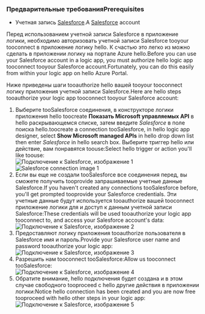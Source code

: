 ### <a name="prerequisites"></a><span data-ttu-id="4f346-101">Предварительные требования</span><span class="sxs-lookup"><span data-stu-id="4f346-101">Prerequisites</span></span>
* <span data-ttu-id="4f346-102">Учетная запись [Salesforce](https://salesforce.com).</span><span class="sxs-lookup"><span data-stu-id="4f346-102">A [Salesforce](https://salesforce.com) account</span></span>  

<span data-ttu-id="4f346-103">Перед использованием учетной записи Salesforce в приложение логики, необходимо авторизовать учетной записи Salesforce tooyour tooconnect в приложение логику hello. К счастью это легко из можно сделать в приложении логику на портале Azure hello.</span><span class="sxs-lookup"><span data-stu-id="4f346-103">Before you can use your Salesforce account in a logic app, you must authorize hello logic app tooconnect tooyour Salesforce account.Fortunately, you can do this easily from within your logic app on hello Azure Portal.</span></span>  

<span data-ttu-id="4f346-104">Ниже приведены шаги tooauthorize hello вашей tooyour tooconnect логику приложения учетной записи Salesforce.</span><span class="sxs-lookup"><span data-stu-id="4f346-104">Here are hello steps tooauthorize your logic app tooconnect tooyour Salesforce account:</span></span>  

1. <span data-ttu-id="4f346-105">Выберите tooSalesforce соединения, в конструкторе логики приложения hello toocreate **Показать Microsoft управляемых API** в hello раскрывающемся списке, затем введите *Salesforce* в поле поиска hello.</span><span class="sxs-lookup"><span data-stu-id="4f346-105">toocreate a connection tooSalesforce, in hello logic app designer, select **Show Microsoft managed APIs** in hello drop down list then enter *Salesforce* in hello search box.</span></span> <span data-ttu-id="4f346-106">Выберите триггер hello или действие, вам понравятся toouse:</span><span class="sxs-lookup"><span data-stu-id="4f346-106">Select hello trigger or action you'll like toouse:</span></span>  
   <span data-ttu-id="4f346-107">![Подключение к Salesforce, изображение 1](./media/connectors-create-api-salesforce/salesforce-1.png)</span><span class="sxs-lookup"><span data-stu-id="4f346-107">![Salesforce connection image 1](./media/connectors-create-api-salesforce/salesforce-1.png)</span></span>  
2. <span data-ttu-id="4f346-108">Если вы еще не создали tooSalesforce все соединения перед, вы сможете получить tooprovide запрашиваемые учетные данные Salesforce.</span><span class="sxs-lookup"><span data-stu-id="4f346-108">If you haven't created any connections tooSalesforce before, you'll get prompted tooprovide your Salesforce credentials.</span></span> <span data-ttu-id="4f346-109">Эти учетные данные будут используется tooauthorize вашей tooconnect приложение логики для и доступ к данным учетной записи Salesforce:</span><span class="sxs-lookup"><span data-stu-id="4f346-109">These credentials will be used tooauthorize your logic app tooconnect to, and access your Salesforce account's data:</span></span>  
   ![Подключение к Salesforce, изображение 2](./media/connectors-create-api-salesforce/salesforce-2.png)  
3. <span data-ttu-id="4f346-111">Предоставляют логику приложения tooauthorize пользователя в Salesforce имя и пароль.</span><span class="sxs-lookup"><span data-stu-id="4f346-111">Provide your Salesforce user name and password tooauthorize your logic app:</span></span>  
   ![Подключение к Salesforce, изображение 3](./media/connectors-create-api-salesforce/salesforce-3.png)  
4. <span data-ttu-id="4f346-113">Разрешить нам tooconnect tooSalesforce:</span><span class="sxs-lookup"><span data-stu-id="4f346-113">Allow us tooconnect tooSalesforce:</span></span>  
   ![Подключение к Salesforce, изображение 4](./media/connectors-create-api-salesforce/salesforce-4.png)  
5. <span data-ttu-id="4f346-115">Обратите внимание, hello подключения будет создана и в этом случае свободного tooproceed с hello другие действия в приложении логики:</span><span class="sxs-lookup"><span data-stu-id="4f346-115">Notice hello connection has been created and you are now free tooproceed with hello other steps in your logic app:</span></span>  
   ![Подключение к Salesforce, изображение 5](./media/connectors-create-api-salesforce/salesforce-5.png)  

